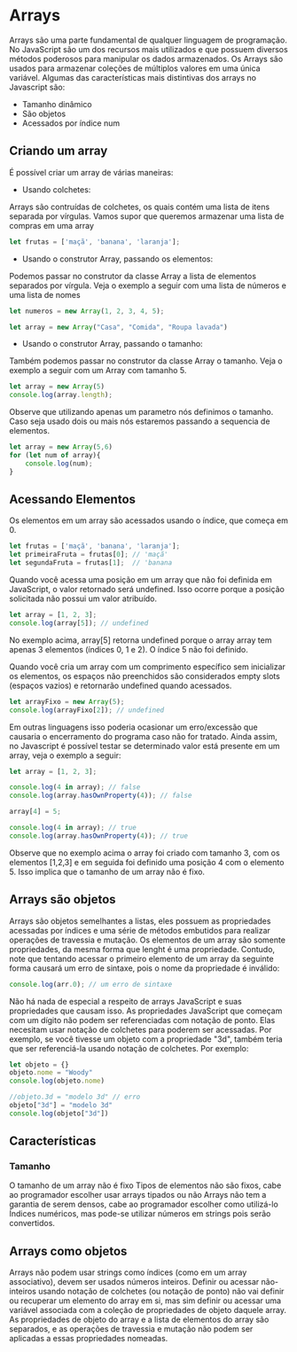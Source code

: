 # Arrays

Arrays são uma parte fundamental de qualquer linguagem de programação. No JavaScript são um dos recursos mais utilizados e que possuem diversos métodos poderosos para manipular os dados armazenados. Os Arrays são usados para armazenar coleções de múltiplos valores em uma única variável. Algumas das características mais distintivas dos arrays no Javascript são:

- Tamanho dinâmico
- São objetos
- Acessados por índice num

## Criando um array
É possível criar um array de várias maneiras:

- Usando colchetes:

Arrays são contruídas de colchetes, os quais contém uma lista de itens separada por vírgulas. Vamos supor que queremos armazenar uma lista de compras em uma array 

```js
let frutas = ['maçã', 'banana', 'laranja'];
```

- Usando o construtor Array, passando os elementos:

Podemos passar no construtor da classe Array a lista de elementos separados por vírgula. Veja o exemplo a seguir com uma lista de números e uma lista de nomes

```js
let numeros = new Array(1, 2, 3, 4, 5);

let array = new Array("Casa", "Comida", "Roupa lavada")

```

- Usando o construtor Array, passando o tamanho:

Também podemos passar no construtor da classe Array o tamanho. Veja o exemplo a seguir com um Array com tamanho 5. 


```js
let array = new Array(5)
console.log(array.length);
```

Observe que utilizando apenas um parametro nós definimos o tamanho. Caso seja usado dois ou mais nós estaremos passando a sequencia de elementos.

```js
let array = new Array(5,6)
for (let num of array){
    console.log(num);
}
```



## Acessando Elementos

Os elementos em um array são acessados usando o índice, que começa em 0.

```js
let frutas = ['maçã', 'banana', 'laranja'];
let primeiraFruta = frutas[0]; // 'maçã'
let segundaFruta = frutas[1];  // 'banana
```

Quando você acessa uma posição em um array que não foi definida em JavaScript, o valor retornado será undefined. Isso ocorre porque a posição solicitada não possui um valor atribuído.

```js
let array = [1, 2, 3];
console.log(array[5]); // undefined
```
No exemplo acima, array[5] retorna undefined porque o array array tem apenas 3 elementos (índices 0, 1 e 2). O índice 5 não foi definido.

Quando você cria um array com um comprimento específico sem inicializar os elementos, os espaços não preenchidos são considerados empty slots (espaços vazios) e retornarão undefined quando acessados.

```js
let arrayFixo = new Array(5);
console.log(arrayFixo[2]); // undefined
```

Em outras linguagens isso poderia ocasionar um erro/excessão que causaria o encerramento do programa caso não for tratado. Ainda assim, no Javascript é possível testar se determinado valor está presente em um array, veja o exemplo a seguir:

```js
let array = [1, 2, 3];

console.log(4 in array); // false
console.log(array.hasOwnProperty(4)); // false

array[4] = 5;

console.log(4 in array); // true
console.log(array.hasOwnProperty(4)); // true
```

Observe que no exemplo acima o array foi criado com tamanho 3, com os elementos [1,2,3] e em seguida foi definido uma posição 4 com o elemento 5. Isso implica que o tamanho de um array não é fixo.


## Arrays são objetos

Arrays são objetos semelhantes a listas,  eles possuem as propriedades acessadas por índices e uma série de métodos embutidos para realizar operações de travessia e mutação. Os elementos de um array são somente propriedades, da mesma forma que lenght é uma propriedade. Contudo, note que tentando acessar o primeiro elemento de um array da seguinte forma causará um erro de sintaxe, pois o nome da propriedade é inválido:
```js
console.log(arr.0); // um erro de sintaxe
```

Não há nada de especial a respeito de arrays JavaScript e suas propriedades que causam isso. As propriedades JavaScript que começam com um dígito não podem ser referenciadas com notação de ponto. Elas necesitam usar notação de colchetes para poderem ser acessadas. Por exemplo, se você tivesse um objeto com a propriedade "3d", também teria que ser referenciá-la usando notação de colchetes. Por exemplo:

```js
let objeto = {}
objeto.nome = "Woody"
console.log(objeto.nome)

//objeto.3d = "modelo 3d" // erro
objeto["3d"] = "modelo 3d"
console.log(objeto["3d"])
```


## Características

### Tamanho
O tamanho de um array não é fixo
Tipos de elementos não são fixos, cabe ao programador escolher usar arrays tipados ou não
Arrays não tem a garantia de serem densos,  cabe ao programador escolher como utilizá-lo
Índices numéricos, mas pode-se utilizar números em strings pois serão convertidos.

## Arrays como objetos


Arrays não podem usar strings como índices (como em um array associativo), devem ser usados números inteiros. Definir ou acessar não-inteiros usando notação de colchetes (ou notação de ponto) não vai definir ou recuperar um elemento do array em si, mas sim definir ou acessar uma variável associada com a coleção de propriedades de objeto daquele array. As propriedades de objeto do array e a lista de elementos do array são separados, e as operações de travessia e mutação não podem ser aplicadas a essas propriedades nomeadas.
